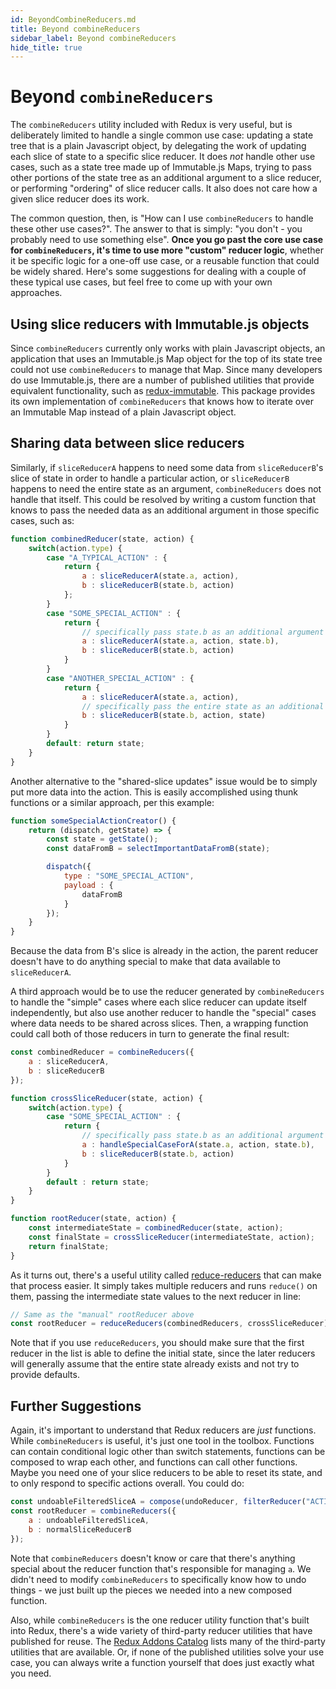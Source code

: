 ```yaml
---
id: BeyondCombineReducers.md
title: Beyond combineReducers
sidebar_label: Beyond combineReducers
hide_title: true
---
```


# Beyond `combineReducers`

The `combineReducers` utility included with Redux is very useful, but is deliberately limited to handle a single common use case: updating a state tree that is a plain Javascript object, by delegating the work of updating each slice of state to a specific slice reducer.  It does _not_ handle other use cases, such as a state tree made up of Immutable.js Maps, trying to pass other portions of the state tree as an additional argument to a slice reducer, or performing "ordering" of slice reducer calls.  It also does not care how a given slice reducer does its work.

The common question, then, is "How can I use `combineReducers` to handle these other use cases?".  The answer to that is simply: "you don't - you probably need to use something else".  **Once you go past the core use case for `combineReducers`, it's time to use more "custom" reducer logic**, whether it be specific logic for a one-off use case, or a reusable function that could be widely shared.  Here's some suggestions for dealing with a couple of these typical use cases, but feel free to come up with your own approaches.


## Using slice reducers with Immutable.js objects

Since `combineReducers` currently only works with plain Javascript objects, an application that uses an Immutable.js Map object for the top of its state tree could not use `combineReducers` to manage that Map.  Since many developers do use Immutable.js, there are a number of published utilities that provide equivalent functionality, such as [redux-immutable](https://github.com/gajus/redux-immutable).  This package provides its own implementation of `combineReducers` that knows how to iterate over an Immutable Map instead of a plain Javascript object.


## Sharing data between slice reducers

Similarly, if `sliceReducerA` happens to need some data from `sliceReducerB`'s slice of state in order to handle a particular action, or `sliceReducerB` happens to need the entire state as an argument, `combineReducers` does not handle that itself.  This could be resolved by writing a custom function that knows to pass the needed data as an additional argument in those specific cases, such as:

```js
function combinedReducer(state, action) {
    switch(action.type) {
        case "A_TYPICAL_ACTION" : {
            return {
                a : sliceReducerA(state.a, action),
                b : sliceReducerB(state.b, action)
            };
        }
        case "SOME_SPECIAL_ACTION" : {
            return {
                // specifically pass state.b as an additional argument
                a : sliceReducerA(state.a, action, state.b),
                b : sliceReducerB(state.b, action)
            }        
        }
        case "ANOTHER_SPECIAL_ACTION" : {
            return {
                a : sliceReducerA(state.a, action),
                // specifically pass the entire state as an additional argument
                b : sliceReducerB(state.b, action, state)
            }         
        }    
        default: return state;
    }
}
```

Another alternative to the "shared-slice updates" issue would be to simply put more data into the action.  This is easily accomplished using thunk functions or a similar approach, per this example:

```js
function someSpecialActionCreator() {
    return (dispatch, getState) => {
        const state = getState();
        const dataFromB = selectImportantDataFromB(state);

        dispatch({
            type : "SOME_SPECIAL_ACTION",
            payload : {
                dataFromB
            }
        });
    }
}
```

Because the data from B's slice is already in the action, the parent reducer doesn't have to do anything special to make that data available to `sliceReducerA`.


A third approach would be to use the reducer generated by `combineReducers` to handle the "simple" cases where each slice reducer can update itself independently, but also use another reducer to handle the "special" cases where data needs to be shared across slices.  Then, a wrapping function could call both of those reducers in turn to generate the final result:  

```js
const combinedReducer = combineReducers({
    a : sliceReducerA,
    b : sliceReducerB
});

function crossSliceReducer(state, action) {
    switch(action.type) {
        case "SOME_SPECIAL_ACTION" : {
            return {
                // specifically pass state.b as an additional argument
                a : handleSpecialCaseForA(state.a, action, state.b),
                b : sliceReducerB(state.b, action)
            }        
        }
        default : return state;
    }
}

function rootReducer(state, action) {
    const intermediateState = combinedReducer(state, action);
    const finalState = crossSliceReducer(intermediateState, action);
    return finalState;
}
```

As it turns out, there's a useful utility called [reduce-reducers](https://github.com/acdlite/reduce-reducers) that can make that process easier.  It simply takes multiple reducers and runs `reduce()` on them, passing the intermediate state values to the next reducer in line:

```js
// Same as the "manual" rootReducer above
const rootReducer = reduceReducers(combinedReducers, crossSliceReducer);
```

Note that if you use `reduceReducers`, you should make sure that the first reducer in the list is able to define the initial state, since the later reducers will generally assume that the entire state already exists and not try to provide defaults.


## Further Suggestions

Again, it's important to understand that Redux reducers are _just_ functions.  While `combineReducers` is useful, it's just one tool in the toolbox.  Functions can contain conditional logic other than switch statements, functions can be composed to wrap each other, and functions can call other functions.  Maybe you need one of your slice reducers to be able to reset its state, and to only respond to specific actions overall.  You could do:

```js
const undoableFilteredSliceA = compose(undoReducer, filterReducer("ACTION_1", "ACTION_2"), sliceReducerA);
const rootReducer = combineReducers({
    a : undoableFilteredSliceA,
    b : normalSliceReducerB
});
```

Note that `combineReducers` doesn't know or care that there's anything special about the reducer function that's responsible for managing `a`.  We didn't need to modify `combineReducers` to specifically know how to undo things - we just built up the pieces we needed into a new composed function.  

Also, while `combineReducers` is the one reducer utility function that's built into Redux, there's a wide variety of third-party reducer utilities that have published for reuse.  The [Redux Addons Catalog](https://github.com/markerikson/redux-ecosystem-links) lists many of the third-party utilities that are available.  Or, if none of the published utilities solve your use case, you can always write a function yourself that does just exactly what you need.
